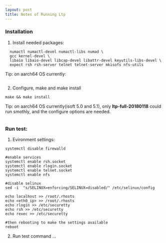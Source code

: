 ```yaml
---
layout: post
title: Notes of Running Ltp
---
```


### Installation
1. Install needed packages:
```yum install -y \
  numactl numactl-devel numactl-libs numad \
  gcc kernel-devel \
  libaio libaio-devel libcap-devel libattr-devel keyutils-libs-devel \
  expect rsh rsh-server telnet telnet-server mkisofs nfs-utils
```
  Tip: on aarch64 OS currently:
```yum install -y libtirpc-devel
```

2. Configure, make and make install
```./configure --prefix=/opt/ltp20xxxxxx
make && make install
```

  Tip: on aarch64 OS currently(isoft 5.0 and 5.1), only **ltp-full-20180118** could run smothly, and the configure options are needed.
```./configure CPPFLAGS=-I/usr/include/tirpc LDFLAGS=-ltirpc --prefix=/opt/ltp20180118
```

### Run test:
1. Evironment settings:
```#disable firewalld
systemctl disable firewalld

#enable services
systemctl enable rsh.socket
systemctl enable rlogin.socket
systemctl enable telnet.socket
systemctl enable nfs

#disable selinux
sed -i  "s/SELINUX=enforcing/SELINUX=disabled/" /etc/selinux/config

echo localhost >> /root/.rhosts
echo <eth0_ip> >> /root/.rhosts
echo rlogin >> /etc/securetty
echo rsh >> /etc/securetty
echo rexec >> /etc/securetty

#then rebooting to make the settings available
reboot
```

2. Run test command
...
